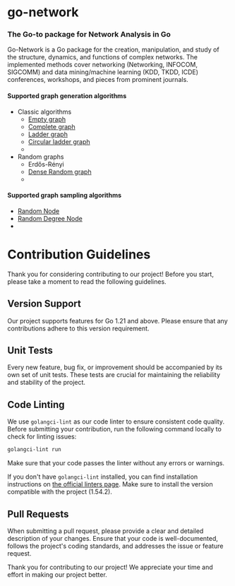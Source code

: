 # go-network
### The Go-to package for Network Analysis in Go

Go-Network is a Go package for the creation, manipulation, and study of the structure, dynamics, and functions of complex networks. The implemented methods cover networking (Networking, INFOCOM, SIGCOMM) and data mining/machine learning (KDD, TKDD, ICDE) conferences, workshops, and pieces from prominent journals.

#### Supported graph generation algorithms
- Classic algorithms
  - [Empty graph]()
  - [Complete graph]()
  - [Ladder graph]()
  - [Circular ladder graph]()
  - 
- Random graphs
  - Erdős-Rényi
  - [Dense Random graph]()
  - 

#### Supported graph sampling algorithms
 - [Random Node]()
 - [Random Degree Node]()
 - 


# Contribution Guidelines

Thank you for considering contributing to our project! Before you start, please take a moment to read the following guidelines.

## Version Support

Our project supports features for Go 1.21 and above. Please ensure that any contributions adhere to this version requirement.

## Unit Tests

Every new feature, bug fix, or improvement should be accompanied by its own set of unit tests. These tests are crucial for maintaining the reliability and stability of the project.

## Code Linting

We use `golangci-lint` as our code linter to ensure consistent code quality. Before submitting your contribution, run the following command locally to check for linting issues:

```bash
golangci-lint run
```

Make sure that your code passes the linter without any errors or warnings.

If you don't have `golangci-lint` installed, you can find installation instructions on [the official linters page](https://golangci-lint.run). Make sure to install the version compatible with the project (1.54.2).

## Pull Requests
When submitting a pull request, please provide a clear and detailed description of your changes. Ensure that your code is well-documented, follows the project's coding standards, and addresses the issue or feature request.

Thank you for contributing to our project! We appreciate your time and effort in making our project better.
